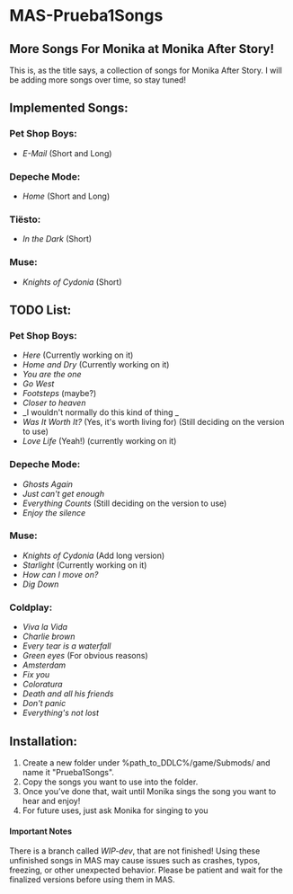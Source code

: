# MAS-Prueba1Songs
## More Songs For Monika at Monika After Story!

This is, as the title says, a collection of songs for Monika After Story. I will be adding more songs over time, so stay tuned!

## Implemented Songs:

### Pet Shop Boys:
- _E-Mail_ (Short and Long)

### Depeche Mode:
- _Home_ (Short and Long)

### Tiësto:
- _In the Dark_ (Short)

### Muse:
- _Knights of Cydonia_ (Short)

## TODO List:

### Pet Shop Boys:
- _Here_ (Currently working on it)
- _Home and Dry_ (Currently working on it)
- _You are the one_
- _Go West_
- _Footsteps_ (maybe?)
- _Closer to heaven_ 
- _I wouldn't normally do this kind of thing _
- _Was It Worth It?_ (Yes, it's worth living for) (Still deciding on the version to use)
- _Love Life_ (Yeah!) (currently working on it)


### Depeche Mode:
- _Ghosts Again_
- _Just can't get enough_ 
- _Everything Counts_ (Still deciding on the version to use)
- _Enjoy the silence_ 

### Muse:
- _Knights of Cydonia_ (Add long version)
- _Starlight_ (Currently working on it)
- _How can I move on?_
- _Dig Down_

### Coldplay:
- _Viva la Vida_
- _Charlie brown_
- _Every tear is a waterfall_ 
- _Green eyes_ (For obvious reasons)
- _Amsterdam_
- _Fix you_
- _Coloratura_
- _Death and all his friends_ 
- _Don't panic_
- _Everything's not lost_

## Installation:
1. Create a new folder under %path_to_DDLC%/game/Submods/ and name it "Prueba1Songs".
2. Copy the songs you want to use into the folder.
3. Once you’ve done that, wait until Monika sings the song you want to hear and enjoy!
4. For future uses, just ask Monika for singing to you

#### Important Notes
There is a branch called *WIP-dev*, that are not finished! Using these unfinished songs in MAS may cause issues such as crashes, typos, freezing, or other unexpected behavior. Please be patient and wait for the finalized versions before using them in MAS.
